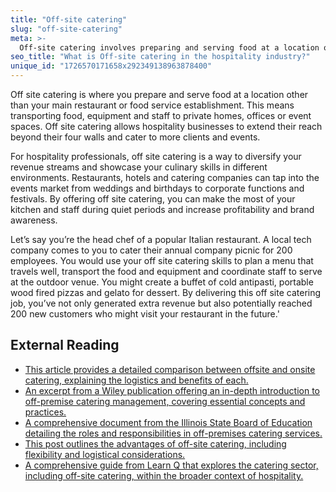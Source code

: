 ```yaml
---
title: "Off-site catering"
slug: "off-site-catering"
meta: >-
  Off-site catering involves preparing and serving food at a location other than your restaurant, cafe, or bar. It allows you to expand your reach and grow your client base.
seo_title: "What is Off-site catering in the hospitality industry?"
unique_id: "1726570171658x292349138963878400"
---
```


Off site catering is where you prepare and serve food at a location other than your main restaurant or food service establishment. This means transporting food, equipment and staff to private homes, offices or event spaces. Off site catering allows hospitality businesses to extend their reach beyond their four walls and cater to more clients and events.

For hospitality professionals, off site catering is a way to diversify your revenue streams and showcase your culinary skills in different environments. Restaurants, hotels and catering companies can tap into the events market from weddings and birthdays to corporate functions and festivals. By offering off site catering, you can make the most of your kitchen and staff during quiet periods and increase profitability and brand awareness.

Let’s say you’re the head chef of a popular Italian restaurant. A local tech company comes to you to cater their annual company picnic for 200 employees. You would use your off site catering skills to plan a menu that travels well, transport the food and equipment and coordinate staff to serve at the outdoor venue. You might create a buffet of cold antipasti, portable wood fired pizzas and gelato for dessert. By delivering this off site catering job, you’ve not only generated extra revenue but also potentially reached 200 new customers who might visit your restaurant in the future.'

## External Reading

- [This article provides a detailed comparison between offsite and onsite catering, explaining the logistics and benefits of each.](https://copelandsjax.com/choosing-between-offsite-and-onsite-catering-for-your-event/)
- [An excerpt from a Wiley publication offering an in-depth introduction to off-premise catering management, covering essential concepts and practices.](https://catalogimages.wiley.com/images/db/pdf/0471464244.excerpt.pdf)
- [A comprehensive document from the Illinois State Board of Education detailing the roles and responsibilities in off-premises catering services.](https://www.isbe.net/CTEDocuments/FCS-L700112.pdf)
- [This post outlines the advantages of off-site catering, including flexibility and logistical considerations.](https://www.icccatering.com/post/the-benefits-of-off-site-catering)
- [A comprehensive guide from Learn Q that explores the catering sector, including off-site catering, within the broader context of hospitality.](https://learnq.co.uk/blog/hospitality-essentials/the-catering-sector-a-comprehensive-guide/)